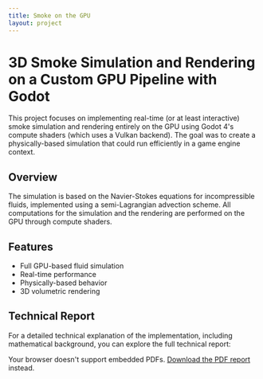 ```yaml
---
title: Smoke on the GPU
layout: project
---
```


# 3D Smoke Simulation and Rendering on a Custom GPU Pipeline with Godot

This project focuses on implementing real-time (or at least interactive) smoke simulation and rendering entirely on the GPU using Godot 4's compute shaders (which uses a Vulkan backend). The goal was to create a physically-based simulation that could run efficiently in a game engine context.

## Overview

The simulation is based on the Navier-Stokes equations for incompressible fluids, implemented using a semi-Lagrangian advection scheme. All computations for the simulation and the rendering are performed on the GPU through compute shaders.

## Features
- Full GPU-based fluid simulation
- Real-time performance
- Physically-based behavior
- 3D volumetric rendering

## Technical Report

For a detailed technical explanation of the implementation, including mathematical background, you can explore the full technical report:

<div class="pdf-embed" markdown="0">
    <object data="/assets/docs/projects/gpu_smoke_report.pdf" type="application/pdf">
        <p>Your browser doesn't support embedded PDFs.
        <a href="/assets/docs/projects/gpu_smoke_report.pdf">Download the PDF report</a> instead.</p>
    </object>
</div>